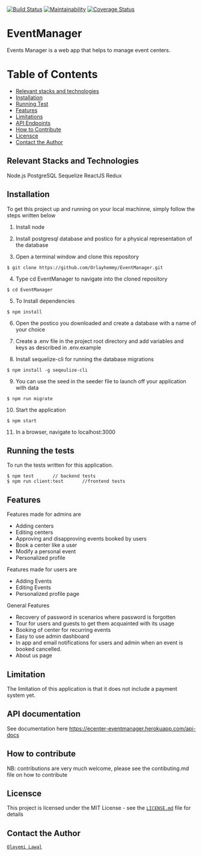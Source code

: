 [![Build Status](https://travis-ci.org/Orlayhemmy/EventManager.svg?branch=develop)](https://travis-ci.org/Orlayhemmy/EventManager)
[![Maintainability](https://api.codeclimate.com/v1/badges/f106ed897dd8b4e5607c/maintainability)](https://codeclimate.com/github/Orlayhemmy/EventManager/maintainability)
[![Coverage Status](https://coveralls.io/repos/github/Orlayhemmy/EventManager/badge.svg?branch=develop)](https://coveralls.io/github/Orlayhemmy/EventManager?branch=develop)

# EventManager
Events Manager is a web app that helps to manage event centers. 

# Table of Contents
* [Relevant stacks and technologies](#stacks)
* [Installation](#install)
* [Running Test](#test)
* [Features](#feature)
* [Limitations](#limitation)
* [API Endpoints](#api)
* [How to Contribute](#contribute)
* [Licensce](#licensce)
* [Contact the Author](#author)

## [](#stacks)Relevant Stacks and Technologies
Node.js
PostgreSQL
Sequelize
ReactJS
Redux

## [](#install)Installation
To get this project up and running on your local machinne, simply follow the steps written below

1. Install node

2. Install postgresql database and postico for a physical representation of the database

3. Open a terminal window and clone this repository

```
$ git clone https://github.com/Orlayhemmy/EventManager.git
```

4. Type cd EventManager to navigate into the cloned repository

```
$ cd EventManager
```

5. To Install dependencies

```
$ npm install
```

6. Open the postico you downloaded and create a database with a name of your choice

7. Create a .env file in the project root directory and add variables and keys as described in .env.example

8. Install sequelize-cli for running the database migrations

```
$ npm install -g seqeulize-cli  
```

9. You can use the seed in the seeder file to launch off your application with data

```
$ npm run migrate
```

10. Start the application

```
$ npm start
```

11. In a browser, navigate to localhost:3000

## [](#test)Running the tests
To run the tests written for this application.

```
$ npm test       // backend tests
$ npm run client:test       //frontend tests
```

## [](#feature)Features
Features made for admins are
+ Adding centers
+ Editing centers
+ Approving and disapproving events booked by users
+ Book a center like a user
+ Modify a personal event
+ Personalized profile

Features made for users are
+ Adding Events
+ Editing Events
+ Personalized profile page

General Features
+ Recovery of password in scenarios where password is forgotten
+ Tour for users and guests to get them acquainted with its usage
+ Booking of center for recurring events
+ Easy to use admin dashboard
+ In app and email notifications for users and admin when an event is booked cancelled.
+ About us page

## [](#limit)Limitation
The limitation of this application is that it does not include a payment system yet.

## [](#api)API documentation
See documentation here https://ecenter-eventmanager.herokuapp.com/api-docs

## [](#contribute)How to contribute
NB: contributions are very much welcome, please see the contibuting.md file on how to contribute

## [](#licensce)Licensce
This project is licensed under the MIT License - see the [`LICENSE.md`](https://github.com/Orlayhemmy/EventManager/blob/develop/LICENSCE.md) file for details

## [](#author)Contact the Author
[`Olayemi Lawal`](https://github.com/Orlayhemmy)
